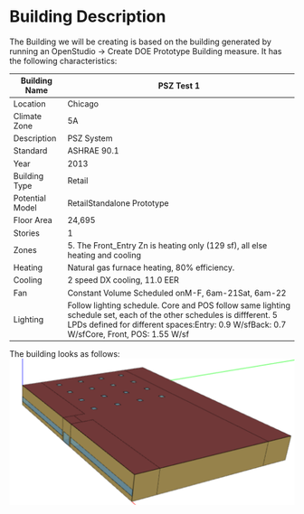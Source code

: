 # Building Description

The Building we will be creating is based on the building generated by running an OpenStudio -> Create DOE Prototype Building measure.  It has the following characteristics:

| Building Name | PSZ Test 1 |
|-----------------|---------------------------------------------------------------------------------------------------------------------------------------------------------------------------------------------------------------------|
| Location | Chicago |
| Climate Zone | 5A |
| Description | PSZ System |
| Standard | ASHRAE 90.1 |
| Year | 2013 |
| Building Type | Retail |
| Potential Model | RetailStandalone Prototype |
| Floor Area | 24,695 |
| Stories | 1 |
| Zones | 5.  The Front_Entry Zn is heating only (129 sf), all else heating and cooling |
| Heating | Natural gas furnace heating, 80% efficiency. |
| Cooling | 2 speed DX cooling, 11.0 EER |
| Fan | Constant Volume Scheduled onM-F, 6am-21Sat, 6am-22 |
| Lighting | Follow lighting schedule.  Core and POS follow same lighting schedule set, each of the other schedules is diffferent.  5 LPDs defined for different spaces:Entry: 0.9 W/sfBack: 0.7 W/sfCore, Front, POS: 1.55 W/sf |

The building looks as follows:
![](../img/PSZ_Building.png)

